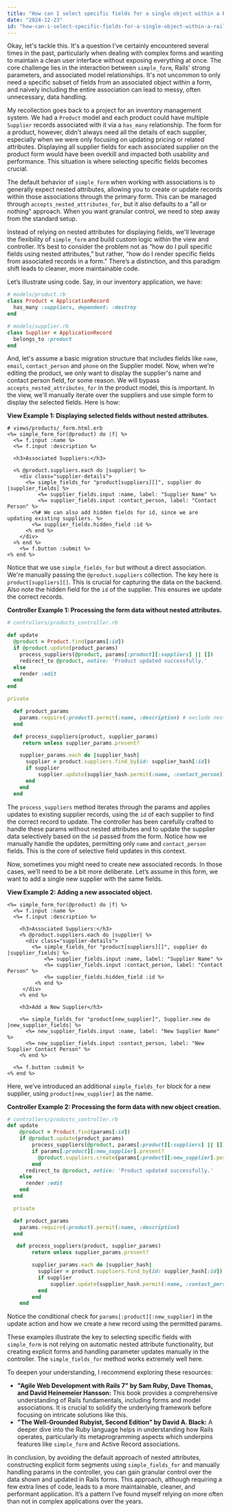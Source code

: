 ```yaml
---
title: "How can I select specific fields for a single object within a Rails Simple Form association?"
date: "2024-12-23"
id: "how-can-i-select-specific-fields-for-a-single-object-within-a-rails-simple-form-association"
---
```


Okay, let's tackle this. It's a question I’ve certainly encountered several times in the past, particularly when dealing with complex forms and wanting to maintain a clean user interface without exposing everything at once. The core challenge lies in the interaction between `simple_form`, Rails' strong parameters, and associated model relationships. It's not uncommon to only need a specific subset of fields from an associated object within a form, and naively including the entire association can lead to messy, often unnecessary, data handling.

My recollection goes back to a project for an inventory management system. We had a `Product` model and each product could have multiple `Supplier` records associated with it via a `has_many` relationship. The form for a product, however, didn't always need all the details of each supplier, especially when we were only focusing on updating pricing or related attributes. Displaying all supplier fields for each associated supplier on the product form would have been overkill and impacted both usability and performance. This situation is where selecting specific fields becomes crucial.

The default behavior of `simple_form` when working with associations is to generally expect nested attributes, allowing you to create or update records within those associations through the primary form. This can be managed through `accepts_nested_attributes_for`, but it also defaults to a "all or nothing" approach. When you want granular control, we need to step away from the standard setup.

Instead of relying on nested attributes for displaying fields, we'll leverage the flexibility of `simple_form` and build custom logic within the view and controller. It’s best to consider the problem not as “how do I pull specific fields using nested attributes,” but rather, “how do I render specific fields from associated records in a form.” There’s a distinction, and this paradigm shift leads to cleaner, more maintainable code.

Let’s illustrate using code. Say, in our inventory application, we have:

```ruby
# models/product.rb
class Product < ApplicationRecord
  has_many :suppliers, dependent: :destroy
end

# models/supplier.rb
class Supplier < ApplicationRecord
  belongs_to :product
end
```

And, let's assume a basic migration structure that includes fields like `name`, `email`, `contact_person` and `phone` on the Supplier model. Now, when we’re editing the product, we only want to display the supplier's name and contact person field, for some reason. We will bypass `accepts_nested_attributes_for` in the product model, this is important. In the view, we'll manually iterate over the suppliers and use simple form to display the selected fields. Here is how:

**View Example 1: Displaying selected fields without nested attributes.**

```erb
# views/products/_form.html.erb
<%= simple_form_for(@product) do |f| %>
  <%= f.input :name %>
  <%= f.input :description %>

  <h3>Associated Suppliers:</h3>

  <% @product.suppliers.each do |supplier| %>
    <div class="supplier-details">
      <%= simple_fields_for "product[suppliers][]", supplier do |supplier_fields| %>
          <%= supplier_fields.input :name, label: "Supplier Name" %>
          <%= supplier_fields.input :contact_person, label: "Contact Person" %>
        <%# We can also add hidden fields for id, since we are updating existing suppliers. %>
        <%= supplier_fields.hidden_field :id %>
      <% end %>
    </div>
  <% end %>
    <%= f.button :submit %>
<% end %>
```

Notice that we use `simple_fields_for` but without a direct association. We're manually passing the `@product.suppliers` collection. The key here is `product[suppliers][]`. This is crucial for capturing the data on the backend. Also note the hidden field for the `id` of the supplier. This ensures we update the correct records.

**Controller Example 1: Processing the form data without nested attributes.**

```ruby
# controllers/products_controller.rb

def update
  @product = Product.find(params[:id])
  if @product.update(product_params)
    process_suppliers(@product, params[:product][:suppliers] || [])
    redirect_to @product, notice: 'Product updated successfully.'
  else
    render :edit
  end
end

private

  def product_params
    params.require(:product).permit(:name, :description) # exclude nested attributes
  end

  def process_suppliers(product, supplier_params)
     return unless supplier_params.present?

    supplier_params.each do |supplier_hash|
      supplier = product.suppliers.find_by(id: supplier_hash[:id])
      if supplier
          supplier.update(supplier_hash.permit(:name, :contact_person))
      end
    end
  end
```

The `process_suppliers` method iterates through the params and applies updates to existing supplier records, using the `id` of each supplier to find the correct record to update. The controller has been carefully crafted to handle these params without nested attributes and to update the supplier data selectively based on the `id` passed from the form. Notice how we manually handle the updates, permitting only `name` and `contact_person` fields. This is the core of selective field updates in this context.

Now, sometimes you might need to create new associated records. In those cases, we’ll need to be a bit more deliberate. Let’s assume in this form, we want to add a single new supplier with the same fields.

**View Example 2: Adding a new associated object.**

```erb
<%= simple_form_for(@product) do |f| %>
  <%= f.input :name %>
  <%= f.input :description %>

    <h3>Associated Suppliers:</h3>
    <% @product.suppliers.each do |supplier| %>
      <div class="supplier-details">
        <%= simple_fields_for "product[suppliers][]", supplier do |supplier_fields| %>
            <%= supplier_fields.input :name, label: "Supplier Name" %>
            <%= supplier_fields.input :contact_person, label: "Contact Person" %>
            <%= supplier_fields.hidden_field :id %>
         <% end %>
     </div>
    <% end %>

    <h3>Add a New Supplier</h3>

    <%= simple_fields_for "product[new_supplier]", Supplier.new do |new_supplier_fields| %>
      <%= new_supplier_fields.input :name, label: "New Supplier Name" %>
      <%= new_supplier_fields.input :contact_person, label: "New Supplier Contact Person" %>
    <% end %>

  <%= f.button :submit %>
<% end %>
```

Here, we’ve introduced an additional `simple_fields_for` block for a new supplier, using `product[new_supplier]` as the name.

**Controller Example 2: Processing the form data with new object creation.**

```ruby
# controllers/products_controller.rb
def update
    @product = Product.find(params[:id])
    if @product.update(product_params)
        process_suppliers(@product, params[:product][:suppliers] || [])
        if params[:product][:new_supplier].present?
          @product.suppliers.create(params[:product][:new_supplier].permit(:name, :contact_person))
        end
      redirect_to @product, notice: 'Product updated successfully.'
    else
      render :edit
    end
  end

  private

  def product_params
    params.require(:product).permit(:name, :description)
  end

   def process_suppliers(product, supplier_params)
        return unless supplier_params.present?

        supplier_params.each do |supplier_hash|
          supplier = product.suppliers.find_by(id: supplier_hash[:id])
          if supplier
              supplier.update(supplier_hash.permit(:name, :contact_person))
          end
        end
    end
```

Notice the conditional check for `params[:product][:new_supplier]` in the update action and how we create a new record using the permitted params.

These examples illustrate the key to selecting specific fields with `simple_form` is not relying on automatic nested attribute functionality, but creating explicit forms and handling parameter updates manually in the controller. The `simple_fields_for` method works extremely well here.

To deepen your understanding, I recommend exploring these resources:

*   **"Agile Web Development with Rails 7" by Sam Ruby, Dave Thomas, and David Heinemeier Hansson:** This book provides a comprehensive understanding of Rails fundamentals, including forms and model associations. It is crucial to solidify the underlying framework before focusing on intricate solutions like this.
*   **"The Well-Grounded Rubyist, Second Edition" by David A. Black:** A deeper dive into the Ruby language helps in understanding how Rails operates, particularly its metaprogramming aspects which underpins features like `simple_form` and Active Record associations.

In conclusion, by avoiding the default approach of nested attributes, constructing explicit form segments using `simple_fields_for` and manually handling params in the controller, you can gain granular control over the data shown and updated in Rails forms. This approach, although requiring a few extra lines of code, leads to a more maintainable, cleaner, and performant application. It’s a pattern I’ve found myself relying on more often than not in complex applications over the years.
